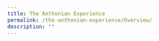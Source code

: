 ```yaml
---
title: The Anthonian Experience
permalink: /the-anthonian-experience/Overview/
description: ""
---
```


